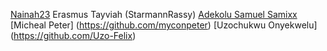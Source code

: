 [Nainah23](https://github.com/Nainah23)
Erasmus Tayviah (StarmannRassy)
[Adekolu Samuel Samixx](https://github.com/samixYasuke)
[Micheal Peter] (https://github.com/myconpeter)
[Uzochukwu Onyekwelu] (https://github.com/Uzo-Felix)
